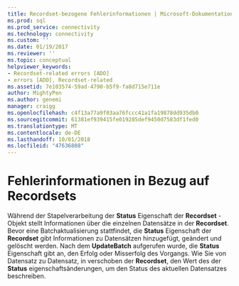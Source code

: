 ```yaml
---
title: Recordset-bezogene Fehlerinformationen | Microsoft-Dokumentation
ms.prod: sql
ms.prod_service: connectivity
ms.technology: connectivity
ms.custom: ''
ms.date: 01/19/2017
ms.reviewer: ''
ms.topic: conceptual
helpviewer_keywords:
- Recordset-related errors [ADO]
- errors [ADO], Recordset-related
ms.assetid: 7e103574-59ad-4790-b5f9-fa8d715e711e
author: MightyPen
ms.author: genemi
manager: craigg
ms.openlocfilehash: c4f13a77a9f03aa76fccc41a1fa19878dd935db0
ms.sourcegitcommit: 61381ef939415fe019285def9450d7583df1fed0
ms.translationtype: MT
ms.contentlocale: de-DE
ms.lasthandoff: 10/01/2018
ms.locfileid: "47636808"
---
```

# <a name="recordset-related-error-information"></a>Fehlerinformationen in Bezug auf Recordsets
Während der Stapelverarbeitung der **Status** Eigenschaft der **Recordset** -Objekt stellt Informationen über die einzelnen Datensätze in der **Recordset**. Bevor eine Batchaktualisierung stattfindet, die **Status** Eigenschaft der **Recordset** gibt Informationen zu Datensätzen hinzugefügt, geändert und gelöscht werden. Nach dem **UpdateBatch** aufgerufen wurde, die **Status** Eigenschaft gibt an, den Erfolg oder Misserfolg des Vorgangs. Wie Sie von Datensatz zu Datensatz, in verschoben der **Recordset**, den Wert des der **Status** eigenschaftsänderungen, um den Status des aktuellen Datensatzes beschreiben.
